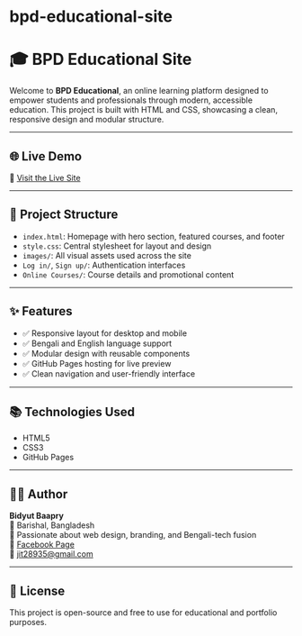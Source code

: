 # bpd-educational-site
# 🎓 BPD Educational Site

Welcome to **BPD Educational**, an online learning platform designed to empower students and professionals through modern, accessible education. This project is built with HTML and CSS, showcasing a clean, responsive design and modular structure.

---

## 🌐 Live Demo

🔗 [Visit the Live Site](https://bidyut-baapry.github.io/bpd-educational-site/)

---

## 📂 Project Structure


- `index.html`: Homepage with hero section, featured courses, and footer
- `style.css`: Central stylesheet for layout and design
- `images/`: All visual assets used across the site
- `Log in/`, `Sign up/`: Authentication interfaces
- `Online Courses/`: Course details and promotional content

---

## ✨ Features

- ✅ Responsive layout for desktop and mobile
- ✅ Bengali and English language support
- ✅ Modular design with reusable components
- ✅ GitHub Pages hosting for live preview
- ✅ Clean navigation and user-friendly interface

---

## 📚 Technologies Used

- HTML5
- CSS3
- GitHub Pages

---

## 👨‍🎓 Author

**Bidyut Baapry**  
📍 Barishal, Bangladesh  
💼 Passionate about web design, branding, and Bengali-tech fusion  
🔗 [Facebook Page](https://web.facebook.com/BidhyutProgrammingDesign)  
📧 jit28935@gmail.com

---

## 📜 License

This project is open-source and free to use for educational and portfolio purposes.

